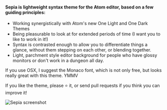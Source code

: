 #### Sepia is lightweight syntax theme for the Atom editor, based on a few guiding principles:

- Working synergistically with Atom's new One Light and One Dark Themes
- Being pleasurable to look at for extended periods of time (I want you to like to work in it!)
- Syntax is contrasted enough to allow you to differentiate things a glance, without them stepping on each other, or blending together.
- Light, parchment style editor background for people who have glossy monitors or don't work in a dungeon all day.

If you use OSX, I suggest the Monaco font, which is not only free, but looks really great with this theme. YMMV

If you like the theme, please :star: it, or send pull requests if you think you can improve it!

![Sepia screenshot](https://dl.dropboxusercontent.com/u/57252/Screenshot%202015-02-23%2017.42.53.png)
